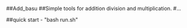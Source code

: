 



##Add_basu
##Simple tools for addition division and multiplication.
#...
     
##quick start - "bash run.sh"

